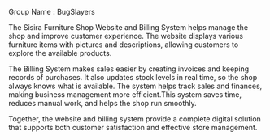 
Group Name : BugSlayers

The Sisira Furniture Shop Website and Billing System helps manage the shop and improve customer experience.
The website displays various furniture items with pictures and descriptions, allowing customers to explore
the available products.

The Billing System makes sales easier by creating invoices and keeping records of purchases. It also updates
stock levels in real time, so the shop always knows what is available. The system helps track sales and 
finances, making business management more efficient.This system saves time, reduces manual work, and helps
the shop run smoothly.

Together, the website and billing system provide a complete digital solution that supports both customer satisfaction and effective store management.
